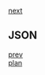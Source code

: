 <a href="04.md">next</a>

<h2>JSON</h2>

<div>

</div>

<a href="02.md">prev</a>
<br/>
<a href="00.md">plan</a>